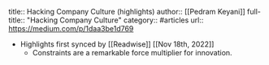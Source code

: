 title:: Hacking Company Culture (highlights)
author:: [[Pedram Keyani]]
full-title:: "Hacking Company Culture"
category:: #articles
url:: https://medium.com/p/1daa3be1d769

- Highlights first synced by [[Readwise]] [[Nov 18th, 2022]]
	- Constraints are a remarkable force multiplier for innovation.